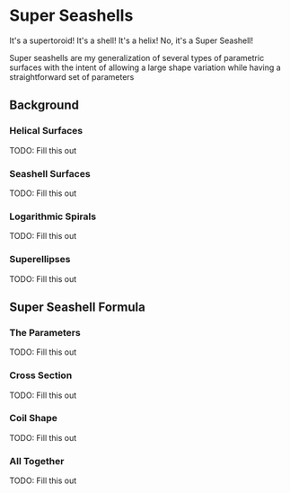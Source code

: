 # Super Seashells

It's a supertoroid! It's a shell! It's a helix! No, it's a Super Seashell!

Super seashells are my generalization of several types of parametric surfaces
with the intent of allowing a large shape variation while having
a straightforward set of parameters

## Background

### Helical Surfaces

TODO: Fill this out

### Seashell Surfaces

TODO: Fill this out

### Logarithmic Spirals

TODO: Fill this out

### Superellipses

TODO: Fill this out

## Super Seashell Formula

### The Parameters

TODO: Fill this out

### Cross Section

TODO: Fill this out

### Coil Shape

TODO: Fill this out

### All Together

TODO: Fill this out
